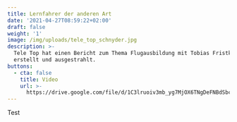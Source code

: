 ```yaml
---
title: Lernfahrer der anderen Art
date: '2021-04-27T08:59:22+02:00'
draft: false
weight: '1'
image: /img/uploads/tele_top_schnyder.jpg
description: >-
  Tele Top hat einen Bericht zum Thema Flugausbildung mit Tobias Fristknecht
  erstellt und ausgestrahlt.
buttons:
  - cta: false
    title: Video
    url: >-
      https://drive.google.com/file/d/1C3lruoiv3mb_yg7MjOX6TNgDeFNBdSbc/view?usp=sharing
---
```


Test
